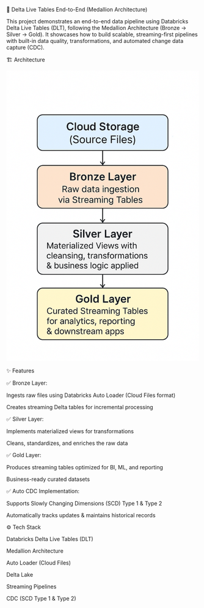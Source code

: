🚀 Delta Live Tables End-to-End (Medallion Architecture)

This project demonstrates an end-to-end data pipeline using Databricks Delta Live Tables (DLT), following the Medallion Architecture (Bronze → Silver → Gold). It showcases how to build scalable, streaming-first pipelines with built-in data quality, transformations, and automated change data capture (CDC).

🏗️ Architecture

![Medallion Architecture](Flowchart/Medallion_Architecture_Data_Pipeline_Diagram.png)

✨ Features

✅ Bronze Layer:

Ingests raw files using Databricks Auto Loader (Cloud Files format)

Creates streaming Delta tables for incremental processing

✅ Silver Layer:

Implements materialized views for transformations

Cleans, standardizes, and enriches the raw data

✅ Gold Layer:

Produces streaming tables optimized for BI, ML, and reporting

Business-ready curated datasets

✅ Auto CDC Implementation:

Supports Slowly Changing Dimensions (SCD) Type 1 & Type 2

Automatically tracks updates & maintains historical records

⚙️ Tech Stack

Databricks Delta Live Tables (DLT)

Medallion Architecture

Auto Loader (Cloud Files)

Delta Lake

Streaming Pipelines

CDC (SCD Type 1 & Type 2)

